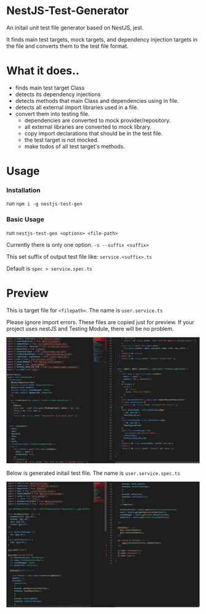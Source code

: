 # NestJS-Test-Generator

An initail unit test file generator based on NestJS, jest.

It finds main test targets, mock targets, and dependency injection targets in the file and converts them to the test file format.

# What it does..

- finds main test target Class
- detects its dependency injections
- detects methods that main Class and dependencies using in file.
- detects all external import libraries used in a file.
- convert them into testing file.
  - dependencies are converted to mock provider/repository.
  - all external libraries are converted to mock library.
  - copy import declarations that should be in the test file.
  - the test target is not mocked.
  - make todos of all test target's methods.

# Usage

### Installation

run `npm i -g nestjs-test-gen`

### Basic Usage

run `nestjs-test-gen <options> <file-path>`

Currently there is only one option. `-s --suffix <suffix>`

This set suffix of output test file like: `service.<suffix>.ts`

Default is `spec > service.spec.ts`

# Preview

This is target file for `<filepath>`. The name is `user.service.ts`

Please ignore import errors. These files are copied just for preview. If your project uses nestJS and Testing Module, there will be no problem.

![Target](./images/target-file.jpg)

Below is generated initail test file. The name is `user.service.spec.ts`

![Generated](./images/generated-file.jpg)
